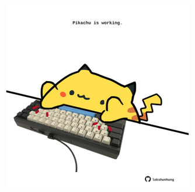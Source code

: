 <!-- built at 29/11/2021, 16:03:25 UTC -->
<p align="center">
  <img width="500" height="500" src="./ReadmeImage.svg">
</p>
